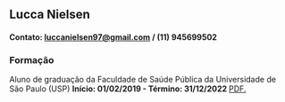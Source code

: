 ## Lucca Nielsen
#### Contato: luccanielsen97@gmail.com     /     (11) 945699502

### Formação
<p> Aluno de graduação da Faculdade de Saúde Pública da Universidade de São Paulo (USP) <b>
 Início: 01/02/2019 - Término: 31/12/2022 </b>
 <a href="https://github.com/Luccan97/Curriculo/blob/main/historicoescolarListar.pdf" target="_blank">PDF.</a>


